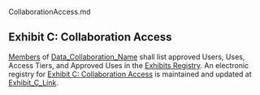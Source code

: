CollaborationAccess.md

## Exhibit C: Collaboration Access
[Members](Definition) of [Data_Collaboration_Name](Input) shall list approved Users, Uses, Access Tiers, and Approved Uses in the [Exhibits Registry](Exhibit). An electronic registry for [Exhibit C: Collaboration Access](Exhibit) is maintained and updated at [Exhibit_C_Link](Input).
